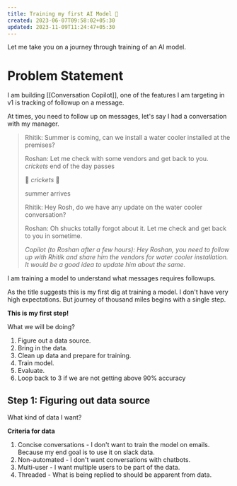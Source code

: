 ```yaml
---
title: Training my first AI Model 🤖
created: 2023-06-07T09:58:02+05:30
updated: 2023-11-09T11:24:47+05:30
---
```


Let me take you on a journey through training of an AI model.

# Problem Statement

I am building [[Conversation Copilot]], one of the features I am targeting in v1 is tracking of followup on a message.

At times, you need to follow up on messages, let's say I had a conversation with my manager.

> Rhitik: Summer is coming, can we install a water cooler installed at the premises?
>
>
> Roshan:  Let me check with some vendors and get back to you.
> *crickets* end of the day passes
>
>
> 🦗 *crickets* 🦗 
>
>
> summer arrives
>
>
> Rhitik: Hey Rosh, do we have any update on the water cooler conversation?
>
>
> Roshan: Oh shucks totally forgot about it. Let me check and get back to you in sometime.
>
>
> *Copilot (to Roshan after a few hours): Hey Roshan, you need to follow up with Rhitik and share him the vendors for water cooler installation. It would be a good idea to update him about the same.*

I am training a model to understand what messages requires followups.

As the title suggests this is my first dig at training a model. I don't have very high expectations. But journey of thousand miles begins with a single step.

**This is my first step!**

What we will be doing?

1. Figure out a data source.
2. Bring in the data.
3. Clean up data and prepare for training.
4. Train model.
5. Evaluate.
6. Loop back to 3 if we are not getting above 90% accuracy


## Step 1: Figuring out data source

What kind of data I want?

**Criteria for data**
1. Concise conversations - I don't want to train the model on emails. Because my end goal is to use it on slack data.
2. Non-automated - I don't want conversations with chatbots.
3. Multi-user - I want multiple users to be part of the data.
4. Threaded - What is being replied to should be apparent from data.


